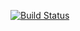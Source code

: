 [![Build Status](https://travis-ci.org/andela-gochieng/Bucketlist-flask-api.svg?branch=master)](https://travis-ci.org/andela-gochieng/Bucketlist-flask-api)